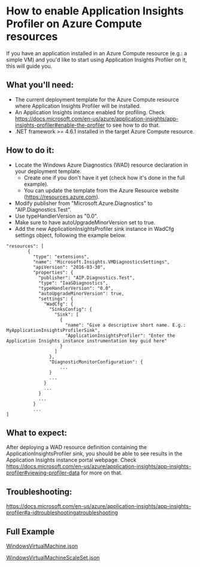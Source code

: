 # How to enable Application Insights Profiler on Azure Compute resources

If you have an application installed in an Azure Compute resource (e.g.: a simple VM)
and you'd like to start using Application Insights Profiler on it, this will guide you.


## What you'll need:

* The current deployment template for the Azure Compute resource where Application Insights Profiler will be installed.
* An Application Insights instance enabled for profiling. Check https://docs.microsoft.com/en-us/azure/application-insights/app-insights-profiler#enable-the-profiler to see how to do that.
* .NET framework >= 4.6.1 installed in the target Azure Compute resource.


## How to do it:

* Locate the Windows Azure Diagnostics (WAD) resource declaration in your deployment template.
  * Create one if you don't have it yet (check how it's done in the full example).
  * You can update the template from the Azure Resource website (https://resources.azure.com).
* Modify publisher from "Microsoft.Azure.Diagnostics" to "AIP.Diagnostics.Test".
* Use typeHandlerVersion as "0.0".
* Make sure to have autoUpgradeMinorVersion set to true.
* Add the new ApplicationInsightsProfiler sink instance in WadCfg settings object, following the example below.

```
"resources": [
        {
          "type": "extensions",
          "name": "Microsoft.Insights.VMDiagnosticsSettings",
          "apiVersion": "2016-03-30",
          "properties": {
            "publisher": "AIP.Diagnostics.Test",
            "type": "IaaSDiagnostics",
            "typeHandlerVersion": "0.0",
            "autoUpgradeMinorVersion": true,
            "settings": {
              "WadCfg": {
                "SinksConfig": {
                  "Sink": [
                    {
                      "name": "Give a descriptive short name. E.g.: MyApplicationInsightsProfilerSink",
                      "ApplicationInsightsProfiler": "Enter the Application Insights instance instrumentation key guid here"
                    }
                  ]
                },
                "DiagnosticMonitorConfiguration": {
                    ...
                }
                ...
              }
              ...
            }
            ...
          }
          ...
]
```


## What to expect:

After deploying a WAD resource definition containing the ApplicationInsightsProfiler sink,
you should be able to see results in the Application Insights instance portal webpage.
Check https://docs.microsoft.com/en-us/azure/application-insights/app-insights-profiler#viewing-profiler-data for more on that.


## Troubleshooting:

https://docs.microsoft.com/en-us/azure/application-insights/app-insights-profiler#a-idtroubleshootingatroubleshooting


## Full Example
[WindowsVirtualMachine.json](https://wadexample.blob.core.windows.net/wadexample/WindowsVirtualMachine.json)

[WindowsVirtualMachineScaleSet.json](https://wadexample.blob.core.windows.net/wadexample/WindowsVirtualMachineScaleSet.json)
